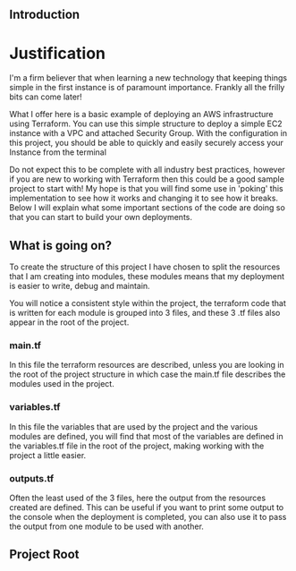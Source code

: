 ## Introduction

# Justification

I'm a firm believer that when learning a new technology that keeping things simple in the first instance is of paramount importance.  Frankly all the frilly bits can come later!

What I offer here is a basic example of deploying an AWS infrastructure using Terraform.  You can use this simple structure to deploy a simple EC2 instance with a VPC and attached Security Group.  With the configuration in this project, you should be able to quickly and easily securely access your Instance from the terminal

Do not expect this to be complete with all industry best practices, however if you are new to working with Terraform then this could be a good sample project to start with! My hope is that you will find some use in 'poking' this implementation to see how it works and changing it to see how it breaks. Below I will explain what some important sections of the code are doing so that you can start to build your own deployments.

## What is going on?

To create the structure of this project I have chosen to split the resources that I am creating into modules, these modules means that my deployment is easier to write, debug and maintain.

You will notice a consistent style within the project, the terraform code that is written for each module is grouped into 3 files, and these 3 .tf files also appear in the root of the project.

### main.tf

In this file the terraform resources are described, unless you are looking in the root of the project structure in which case the main.tf file describes the modules used in the project.

### variables.tf

In this file the variables that are used by the project and the various modules are defined, you will find that most of the variables are defined in the variables.tf file in the root of the project, making working with the project a little easier.

### outputs.tf

Often the least used of the 3 files, here the output from the resources created are defined.  This can be useful if you want to print some output to the console when the deployment is completed, you can also use it to pass the output from one module to be used with another.

## Project Root
